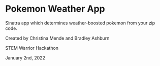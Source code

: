# Pokemon Weather App
Sinatra app which determines weather-boosted pokemon from your zip code.
<p>Created by Christina Mende and Bradley Ashburn</p>
<p>STEM Warrior Hackathon</p>
<p>January 2nd, 2022</p>
